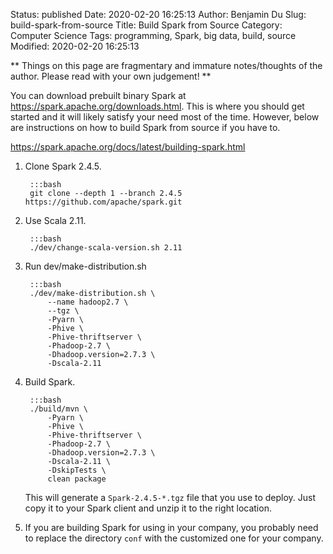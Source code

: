Status: published
Date: 2020-02-20 16:25:13
Author: Benjamin Du
Slug: build-spark-from-source
Title: Build Spark from Source
Category: Computer Science
Tags: programming, Spark, big data, build, source
Modified: 2020-02-20 16:25:13

**
Things on this page are fragmentary and immature notes/thoughts of the author.
Please read with your own judgement!
**

You can download prebuilt binary Spark at 
https://spark.apache.org/downloads.html.
This is where you should get started 
and it will likely satisfy your need most of the time.
However,
below are instructions on how to build Spark from source if you have to.

https://spark.apache.org/docs/latest/building-spark.html

1. Clone Spark 2.4.5.

        :::bash
        git clone --depth 1 --branch 2.4.5 https://github.com/apache/spark.git

2. Use Scala 2.11.

        :::bash
        ./dev/change-scala-version.sh 2.11

3. Run dev/make-distribution.sh

        :::bash
        ./dev/make-distribution.sh \
            --name hadoop2.7 \
            --tgz \
            -Pyarn \
            -Phive \
            -Phive-thriftserver \
            -Phadoop-2.7 \
            -Dhadoop.version=2.7.3 \
            -Dscala-2.11

4. Build Spark.
    
        :::bash
        ./build/mvn \
            -Pyarn \
            -Phive \
            -Phive-thriftserver \
            -Phadoop-2.7 \
            -Dhadoop.version=2.7.3 \
            -Dscala-2.11 \
            -DskipTests \
            clean package

    This will generate a `Spark-2.4.5-*.tgz` file that you use to deploy.
    Just copy it to your Spark client and unzip it to the right location.

5. If you are building Spark for using in your company, 
    you probably need to replace the directory `conf` 
    with the customized one for your company.
